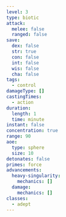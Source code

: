 ```yaml
---
level: 3
type: biotic
attack:
  melee: false
  ranged: false
save:
  dex: false
  str: true
  con: false
  int: false
  wis: false
  cha: false
tags:
  - control
damageType: []
castingTimes:
  - action
duration:
  length: 1
  time: minute
instant: false
concentration: true
range: 90
aoe:
  type: sphere
  size: 10
detonates: false
primes: force
advancements:
  heavy-singularity:
    mechanics: []
  damage:
    mechanics: []
classes:
  - adept
---
```

